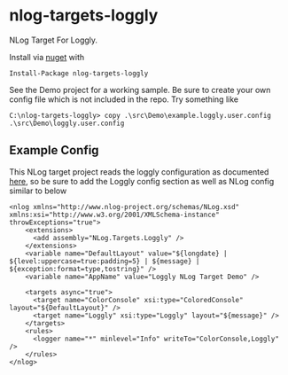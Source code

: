 # nlog-targets-loggly #
NLog Target For Loggly. 

Install via [nuget](https://www.nuget.org/packages/NLog.Targets.Loggly/) with

	Install-Package nlog-targets-loggly

See the Demo project for a working sample. 
Be sure to create your own config file which is not included in the repo. Try something like
	
	C:\nlog-targets-loggly> copy .\src\Demo\example.loggly.user.config .\src\Demo\loggly.user.config

## Example Config ##
This NLog target project reads the loggly configuration as documented [here](https://github.com/karlseguin/loggly-csharp), so be sure to add the Loggly config section as well as NLog config similar to below

	<nlog xmlns="http://www.nlog-project.org/schemas/NLog.xsd" xmlns:xsi="http://www.w3.org/2001/XMLSchema-instance"  throwExceptions="true">
		<extensions>
		  <add assembly="NLog.Targets.Loggly" />
		</extensions>
		<variable name="DefaultLayout" value="${longdate} | ${level:uppercase=true:padding=5} | ${message} | ${exception:format=type,tostring}" />
		<variable name="AppName" value="Loggly NLog Target Demo" />
	
		<targets async="true">
		  <target name="ColorConsole" xsi:type="ColoredConsole" layout="${DefaultLayout}" />
		  <target name="Loggly" xsi:type="Loggly" layout="${message}" />
		</targets>
		<rules>
		  <logger name="*" minlevel="Info" writeTo="ColorConsole,Loggly" />
		</rules>
	</nlog>

